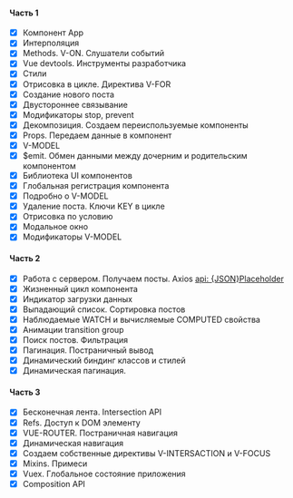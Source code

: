 #### Часть 1
- [x] Компонент App
- [x] Интерполяция
- [x] Methods. V-ON. Слушатели событий
- [x] Vue devtools. Инструменты разработчика
- [x] Cтили
- [x] Отрисовка в цикле. Директива V-FOR
- [x] Создание нового поста
- [x] Двустороннее связывание
- [x] Модификаторы stop, prevent
- [x] Декомпозиция. Создаем переиспользуемые компоненты
- [x] Props. Передаем данные в компонент
- [x] V-MODEL
- [x] $emit. Обмен данными между дочерним и родительским компонентом
- [x] Библиотека UI компонентов
- [x] Глобальная регистрация компонента
- [x] Подробно о V-MODEL
- [x] Удаление поста. Ключи KEY в цикле
- [x] Отрисовка по условию
- [x] Модальное окно
- [x] Модификаторы V-MODEL

#### Часть 2

- [x] Работа с сервером. Получаем посты. Axios [api: {JSON}Placeholder](https://jsonplaceholder.typicode.com)
- [x] Жизненный цикл компонента
- [x] Индикатор загрузки данных
- [x] Выпадающий список. Сортировка постов
- [x] Наблюдаемые WATCH и вычисляемые COMPUTED свойства
- [x] Анимации transition group
- [x] Поиск постов. Фильтрация
- [x] Пагинация. Постраничный вывод
- [x] Динамический биндинг классов и стилей
- [x] Динамическая пагинация.

#### Часть 3

- [x] Бесконечная лента. Intersection API
- [x] Refs. Доступ к DOM элементу
- [x] VUE-ROUTER. Постраничная навигация
- [x] Динамическая навигация
- [x] Создаем собственные директивы V-INTERSACTION и V-FOCUS
- [x] Mixins. Примеси
- [x] Vuex. Глобальное состояние приложения
- [x] Composition API
